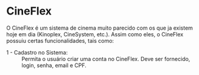 # CineFlex

<p>
  O CineFlex é um sistema de cinema muito parecido com os que ja existem hoje em dia (Kinoplex, CineSystem, etc.).
  Assim como eles, o CineFlex possuiu certas funcionalidades, tais como:
</p>

<dl>
  <dt> 1 - Cadastro no Sistema: </dt>
  <dd> 
    Permita o usuário criar uma conta no CineFlex. Deve ser fornecido, login, senha, email e CPF.
  </dd>
  
  
</dl>

